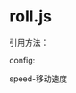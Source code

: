 # roll.js

引用方法：
<script type="text/javascript" src="jquery-1.11.1.min.js"></script>
<script type="text/javascript">
    $("#scoll").roll({speed:2});
</script>

config:

speed-移动速度
